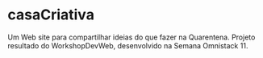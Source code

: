 # casaCriativa
Um Web site para compartilhar ideias do que fazer na Quarentena. Projeto resultado do WorkshopDevWeb, desenvolvido na Semana Omnistack 11. 
